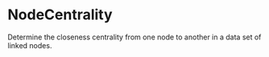 # NodeCentrality
Determine the closeness centrality from one node to another in a data set of linked nodes.
